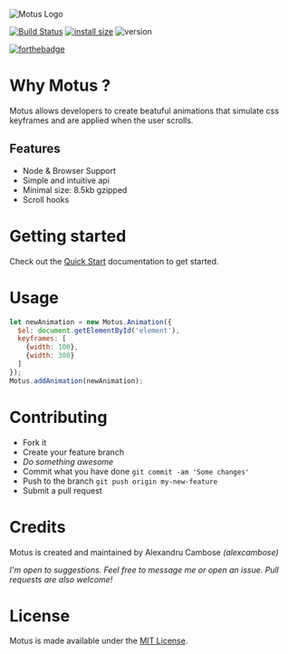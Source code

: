 ![Motus Logo](https://i.imgur.com/GpeWN0B.png "Motus logo")

[![Build Status](https://travis-ci.com/alexcambose/motus.svg?token=zpfhtmtiyLf5iVSdDrUd&branch=master)](https://travis-ci.com/alexcambose/motus) [![install size](https://packagephobia.now.sh/badge?p=motus@1.0.1)](https://packagephobia.now.sh/result?p=motus@1.0.1)
![version](https://img.shields.io/npm/v/motus.svg?style=flat)

[![forthebadge](https://forthebadge.com/images/badges/makes-people-smile.svg)](https://forthebadge.com)

# Why Motus ?
Motus allows developers to create beatuful animations that simulate css keyframes and are applied when the user scrolls.

## Features
- Node & Browser Support
- Simple and intuitive api
- Minimal size: 8.5kb gzipped
- Scroll hooks

# Getting started
Check out the [Quick Start](http://localhost:3000/#/quick-start) documentation to get started.
# Usage 
```js 
let newAnimation = new Motus.Animation({
  $el: document.getElementById('element'),
  keyframes: [
    {width: 100},
    {width: 300}
  ]
});
Motus.addAnimation(newAnimation);
```
<!--- [start code] -->
<div class="box mb-12" id="element"></div>
<!--- [end code] -->


# Contributing

- Fork it
- Create your feature branch
- *Do something awesome*
- Commit what you have done `git commit -am 'Some changes'`
- Push to the branch `git push origin my-new-feature`
- Submit a pull request

# Credits
Motus is created and maintained by Alexandru Cambose *(alexcambose)*

*I'm open to suggestions. Feel free to message me or open an issue. Pull requests are also welcome!*

# License

Motus is made available under the [MIT License](LICENSE).
